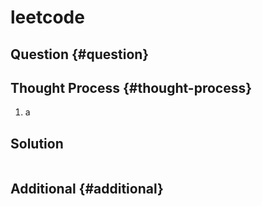 # leetcode

## Question {#question}





## Thought Process {#thought-process}

1. a

## Solution

```java

```

## Additional {#additional}

